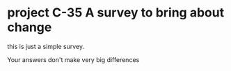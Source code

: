 # project C-35 A survey to bring about change
this is just a simple survey.

Your answers don't make very big differences
